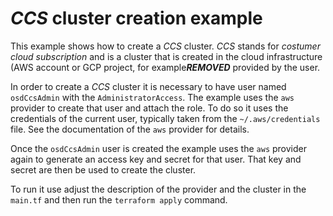 # _CCS_ cluster creation example

This example shows how to create a _CCS_ cluster. _CCS_ stands for _costumer
cloud subscription_ and is a cluster that is created in the cloud
infrastructure (AWS account or GCP project, for example***REMOVED*** provided by the user.

In order to create a _CCS_ cluster it is necessary to have user named
`osdCcsAdmin` with the `AdministratorAccess`. The example uses the `aws`
provider to create that user and attach the role. To do so it uses the
credentials of the current user, typically taken from the `~/.aws/credentials`
file. See the documentation of the `aws` provider for details.

Once the `osdCcsAdmin` user is created the example uses the `aws` provider
again to generate an access key and secret for that user. That key and secret
are then be used to create the cluster.

To run it use adjust the description of the provider and the cluster in the
`main.tf` and then run the `terraform apply` command.
